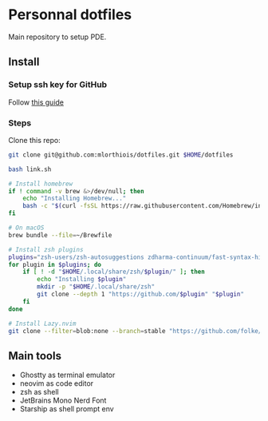 # Personnal dotfiles

Main repository to setup PDE.

## Install

### Setup ssh key for GitHub

Follow [this guide](https://docs.github.com/en/authentication/connecting-to-github-with-ssh/generating-a-new-ssh-key-and-adding-it-to-the-ssh-agent?platform=mac)

### Steps

Clone this repo:

```sh
git clone git@github.com:mlorthiois/dotfiles.git $HOME/dotfiles
```

```sh
bash link.sh

# Install homebrew
if ! command -v brew &>/dev/null; then
	echo "Installing Homebrew..."
	bash -c "$(curl -fsSL https://raw.githubusercontent.com/Homebrew/install/HEAD/install.sh)"
fi

# On macOS
brew bundle --file=~/Brewfile

# Install zsh plugins
plugins="zsh-users/zsh-autosuggestions zdharma-continuum/fast-syntax-highlighting"
for plugin in $plugins; do
	if [ ! -d "$HOME/.local/share/zsh/$plugin/" ]; then
		echo "Installing $plugin"
		mkdir -p "$HOME/.local/share/zsh"
		git clone --depth 1 "https://github.com/$plugin" "$plugin"
	fi
done

# Install Lazy.nvim
git clone --filter=blob:none --branch=stable "https://github.com/folke/lazy.nvim.git" "$HOME/.local/share/nvim/lazy/lazy.nvim"
```

## Main tools

- Ghostty as terminal emulator
- neovim as code editor
- zsh as shell
- JetBrains Mono Nerd Font
- Starship as shell prompt env
